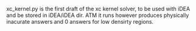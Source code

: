 xc_kernel.py is the first draft of the xc kernel solver, to be used with iDEA and be stored in iDEA/iDEA dir. ATM it runs however produces physically inacurate answers and 0 answers for low densirty regions.

